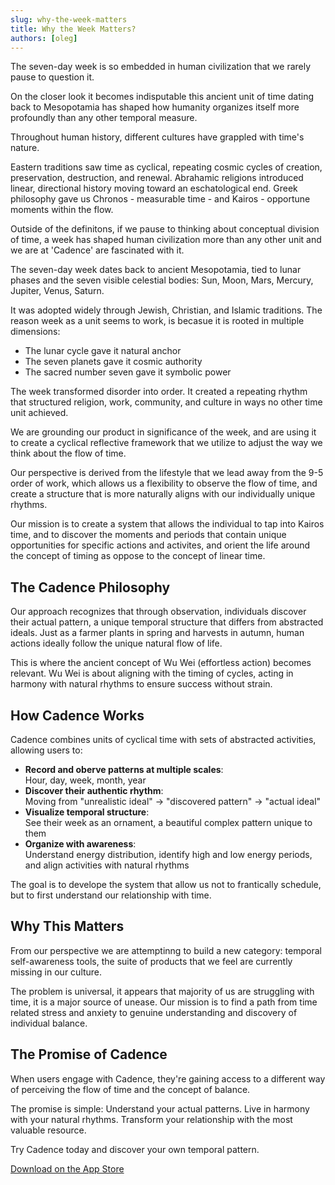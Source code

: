 ```yaml
---
slug: why-the-week-matters
title: Why the Week Matters?
authors: [oleg]
---
```


The seven-day week is so embedded in human civilization that we rarely pause to question it. 

On the closer look it becomes indisputable this ancient unit of time dating back to Mesopotamia has shaped how humanity organizes itself more profoundly than any other temporal measure.

Throughout human history, different cultures have grappled with time's nature. 

Eastern traditions saw time as cyclical, repeating cosmic cycles of creation, preservation, destruction, and renewal. Abrahamic religions introduced linear, directional history moving toward an eschatological end. Greek philosophy gave us Chronos - measurable time - and Kairos - opportune moments within the flow.

Outside of the definitons, if we pause to thinking about conceptual division of time, a week has shaped human civilization more than any other unit and we are at 'Cadence' are fascinated with it.

The seven-day week dates back to ancient Mesopotamia, tied to lunar phases and the seven visible celestial bodies: Sun, Moon, Mars, Mercury, Jupiter, Venus, Saturn. 

It was adopted widely through Jewish, Christian, and Islamic traditions. The reason week as a unit seems to work, is becasue it is rooted in multiple dimensions:

- The lunar cycle gave it natural anchor
- The seven planets gave it cosmic authority  
- The sacred number seven gave it symbolic power

The week transformed disorder into order. It created a repeating rhythm that structured religion, work, community, and culture in ways no other time unit achieved. 

We are grounding our product in significance of the week, and are using it to create a cyclical reflective framework that we utilize to adjust the way we think about the flow of time. 

Our perspective is derived from the lifestyle that we lead away from the 9-5 order of work, which allows us a flexibility to observe the flow of time, and create a structure that is more naturally aligns with our individually unique rhythms. 

Our mission is to create a system that allows the individual to tap into Kairos time, and to discover the moments and periods that contain unique opportunities for specific actions and activites, and orient the life around the concept of timing as oppose to the concept of linear time.

## The Cadence Philosophy

Our approach recognizes that through observation, individuals discover their actual pattern, a unique temporal structure that differs from abstracted ideals. Just as a farmer plants in spring and harvests in autumn, human actions ideally follow the unique natural flow of life.

This is where the ancient concept of Wu Wei (effortless action) becomes relevant. Wu Wei is about aligning with the timing of cycles, acting in harmony with natural rhythms to ensure success without strain.

## How Cadence Works

Cadence combines units of cyclical time with sets of abstracted activities, allowing users to:


- **Record and oberve patterns at multiple scales**:  
Hour, day, week, month, year
- **Discover their authentic rhythm**:  
Moving from "unrealistic ideal" → "discovered pattern" → "actual ideal"
- **Visualize temporal structure**:  
See their week as an ornament, a beautiful complex pattern unique to them
- **Organize with awareness**:  
Understand energy distribution, identify high and low energy periods, and align activities with natural rhythms

The goal is to develope the system that allow us not to frantically schedule, but to first understand our relationship with time.

## Why This Matters

From our perspective we are attemptinng to build a new category: temporal self-awareness tools, the suite of products that we feel are currently missing in our culture.

The problem is universal, it appears that majority of us are struggling with time, it is a major source of unease. Our mission is to find a path from time related stress and anxiety to genuine understanding and discovery of individual balance.

## The Promise of Cadence

When users engage with Cadence, they're gaining access to a different way of perceiving the flow of time and the concept of balance.

The promise is simple: Understand your actual patterns. Live in harmony with your natural rhythms. Transform your relationship with the most valuable resource.

Try Cadence today and discover your own temporal pattern.

[Download on the App Store](https://apps.apple.com/app/cadence-day/id6745115112)
